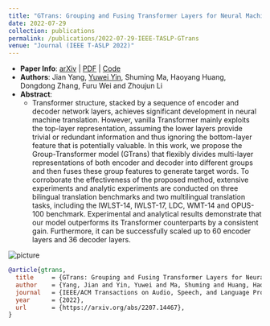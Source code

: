 ```yaml
---
title: "GTrans: Grouping and Fusing Transformer Layers for Neural Machine Translation"
date: 2022-07-29
collection: publications
permalink: /publications/2022-07-29-IEEE-TASLP-GTrans
venue: "Journal (IEEE T-ASLP 2022)"
---
```


<script src="https://polyfill.io/v3/polyfill.min.js?features=es6"></script>
<script id="MathJax-script" async src="https://cdn.jsdelivr.net/npm/mathjax@3/es5/tex-mml-chtml.js"></script>
<script> 
MathJax = {
  tex: {
    inlineMath: [['$', '$']],
    processEscapes: true
  }
};
</script>

<!-- ## GTrans: Grouping and Fusing Transformer Layers for Neural Machine Translation -->

- **Paper Info**: [arXiv](https://arxiv.org/abs/2207.14467) \| [PDF](https://arxiv.org/pdf/2207.14467.pdf) \| [Code](https://github.com/YuweiYin/GTrans)
- **Authors**: Jian Yang, <u>Yuwei Yin</u>, Shuming Ma, Haoyang Huang, Dongdong Zhang, Furu Wei and Zhoujun Li
- **Abstract**:
  - Transformer structure, stacked by a sequence of encoder and decoder network layers, achieves significant development in neural machine translation. However, vanilla Transformer mainly exploits the top-layer representation, assuming the lower layers provide trivial or redundant information and thus ignoring the bottom-layer feature that is potentially valuable. In this work, we propose the Group-Transformer model (GTrans) that flexibly divides multi-layer representations of both encoder and decoder into different groups and then fuses these group features to generate target words. To corroborate the effectiveness of the proposed method, extensive experiments and analytic experiments are conducted on three bilingual translation benchmarks and two multilingual translation tasks, including the IWLST-14, IWLST-17, LDC, WMT-14 and OPUS-100 benchmark. Experimental and analytical results demonstrate that our model outperforms its Transformer counterparts by a consistent gain. Furthermore, it can be successfully scaled up to 60 encoder layers and 36 decoder layers.

![picture](https://yuweiyin.github.io/files/publications/2022-07-29-IEEE-TASLP-GTrans-model.png)

<!-- - **Citation**:
  -  -->

```bibtex
@article{gtrans,
  title     = {GTrans: Grouping and Fusing Transformer Layers for Neural Machine Translation},
  author    = {Yang, Jian and Yin, Yuwei and Ma, Shuming and Huang, Haoyang and Zhang, Dongdong and Wei, Furu and Li, Zhoujun},
  journal   = {IEEE/ACM Transactions on Audio, Speech, and Language Processing},
  year      = {2022},
  url       = {https://arxiv.org/abs/2207.14467},
}
```
